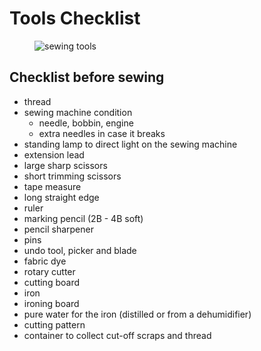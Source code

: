 # Tools Checklist

<!-- noexport_latex_begin -->
<figure>

![sewing tools](/img/tools/sewing-tools_w500.jpg)

</figure>
<!-- noexport_latex_end -->

## Checklist before sewing

- thread
- sewing machine condition
  - needle, bobbin, engine
  - extra needles in case it breaks
- standing lamp to direct light on the sewing machine
- extension lead
- large sharp scissors
- short trimming scissors
- tape measure
- long straight edge
- ruler
- marking pencil (2B - 4B soft)
- pencil sharpener
- pins
- undo tool, picker and blade
- fabric dye
- rotary cutter
- cutting board
- iron
- ironing board
- pure water for the iron (distilled or from a dehumidifier)
- cutting pattern
- container to collect cut-off scraps and thread

